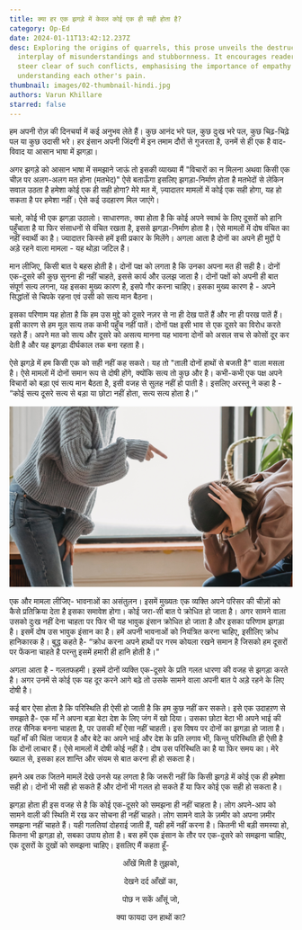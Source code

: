 ```yaml
---
title: क्या हर एक झगड़े में केवल कोई एक ही सही होता है?
category: Op-Ed
date: 2024-01-11T13:42:12.237Z
desc: Exploring the origins of quarrels, this prose unveils the destructive
  interplay of misunderstandings and stubbornness. It encourages readers to
  steer clear of such conflicts, emphasising the importance of empathy and
  understanding each other's pain.
thumbnail: images/02-thumbnail-hindi.jpg
authors: Varun Khillare
starred: false
---
```

हम अपनी रोज़ की दिनचर्या में कई अनुभव लेते हैं। कुछ आनंद भरे पल, कुछ दुःख भरे पल, कुछ चिढ़-चिढ़े पल या कुछ उदासी भरे। हर इंसान अपनी जिंदगी में इन तमाम दौरों से गुजरता है, उनमें से ही एक है वाद-विवाद या आसान भाषा में झगड़ा।

अगर झगड़े को आसान भाषा में समझाने जाऊं तो इसकी व्याख्या मैं "विचारों का न मिलना अथवा किसी एक चीज़ पर अलग-अलग मत होना (मतभेद)" ऐसे बताऊँगा इसलिए झगड़ा-निर्माण होता है मतभेदों से लेकिन सवाल उठता है हमेशा कोई एक ही सही होगा? मेरे मत में, ज़्यादातर मामलों में कोई एक सही होगा, यह हो सकता है पर हमेशा नहीं। ऐसे कई उदहारण मिल जाएंगे।

चलो, कोई भी एक झगड़ा उठालो। साधारणतः, क्या होता है कि कोई अपने स्वार्थ के लिए दूसरों को हानि पहुँचाता है या फिर संसाधनों से वंचित रखता है,  इससे झगड़ा-निर्माण होता है। ऐसे मामलों में दोष वंचित का नहीं स्वार्थी का है। ज्यादातर किस्से हमें इसी प्रकार के मिलेंगे। अगला आता है दोनों का अपने ही मुद्दों पे अड़े रहने वाला मामला - यह थोड़ा जटिल है।

मान लीजिए, किसी बात पे बहस होती है। दोनों पक्ष को लगता है कि उनका अपना मत ही सही है। दोनों एक-दूसरे की कुछ सुनना ही नहीं चाहते, इससे कार्य और उलझ जाता है। दोनों पक्षों को अपनी ही बात संपूर्ण सत्य लगना, यह इसका मुख्य कारण है, इसपे गौर करना चाहिए। इसका मुख्य कारण है - अपने सिद्धांतों से चिपके रहना एवं उसी को सत्य मान बैठना।

इसका परिणाम यह होता है कि हम उस मुद्दे को दूसरे नज़र से ना ही देख पातें हैं और ना ही परख पातें हैं। इसी कारण से हम मूल सत्य तक कभी पहुँच नहीं पातें। दोनों पक्ष इसी भाव से एक दूसरे का विरोध करते रहते  हैं। अपने मत को सत्य और दूसरे को असत्य मानना यह भावना दोनों को असल सच से कोसों दूर कर देती है और यह झगड़ा दीर्घकाल तक बना रहता है।

ऐसे झगड़े में हम किसी एक को सही नहीं कह सकते। यह तो "ताली दोनों हाथों से बजती है" वाला मसला है। ऐसे मामलों में दोनों समान रूप से दोषी होंगे, क्योंकि सत्य तो कुछ और है। कभी-कभी एक पक्ष अपने विचारों को बड़ा एवं सत्य मान बैठता है,  इसी वजह से सुलह नहीं हो पाती है। इसलिए अरस्तू ने कहा है - “कोई सत्य दूसरे सत्य से बड़ा या छोटा नहीं होता, सत्य सत्य होता है।”

![](images/02-image-hindi.jpg)

एक और मामला लीजिए- भावनाओं का असंतुलन। इसमें मुख्यतः एक व्यक्ति अपने परिसर की चीज़ों को कैसे प्रतिक्रिया देता है इसका समावेश होगा। कोई जरा-सी बात पे क्रोधित हो जाता है। अगर सामने वाला उसको दुःख नहीं देना चाहता पर फिर भी यह भावुक इंसान क्रोधित हो जाता है और इसका परिणाम झगड़ा है। इसमें दोष उस भावुक इंसान का है। हमें अपनी भावनाओं को नियंत्रित करना चाहिए, इसीलिए क्रोध हानिकारक है। बुद्ध कहते है- “क्रोध करना अपने हाथों पर गरम कोयला रखने समान है जिसको हम दूसरों पर फेंकना चाहते है परन्तु इसमें हमारी ही हानि होती है।”

अगला आता है - गलतफहमी। इसमें दोनों व्यक्ति एक-दूसरे के प्रति गलत धारणा की वजह से झगड़ा करते है। अगर उनमें से कोई एक यह दूर करने आगे बढ़े तो उसके सामने वाला अपनी बात पे अड़े रहने के लिए दोषी है।

कई बार ऐसा होता है कि परिस्थिति ही ऐसी हो जाती है कि हम कुछ नहीं कर सकते। इसे एक उदाहऱण से समझते है- एक माँ ने अपना बड़ा बेटा देश के लिए जंग में खो दिया। उसका छोटा बेटा भी अपने भाई की तरह सैनिक बनना चाहता है, पर उसकी माँ ऐसा नहीं चाहती। इस विषय पर दोनों का झगड़ा हो जाता है। यहाँ माँ की चिंता जायज़ है और बेटे का अपने भाई और देश के प्रति लगाव भी, किन्तु परिस्थिति ही ऐसी है कि दोनों लाचार हैं। ऐसे मामलों में दोषी कोई नहीं है। दोष उस परिस्थिति का है या फिर समय का। मेरे ख्याल से, इसका हल शान्ति और संयम से बात करना ही हो सकता है।

हमने अब तक जितने मामलें देखे उनसे यह लगता है कि जरूरी नहीं कि किसी झगड़े में कोई एक ही हमेशा सही हो। दोनों भी सही हो सकते हैं और दोनों भी गलत हो सकते हैं या फिर कोई एक सही हो सकता है।

झगड़ा होता ही इस वजह से है कि कोई एक-दूसरे को समझना ही नहीं चाहता है। लोग अपने-आप को सामने वाली की स्थिति में रख कर सोचना ही नहीं चाहते। लोग सामने वाले के ज़मीर को अपना ज़मीर समझना नहीं चाहते हैं। यही गलतियां दोहराई जाती हैं, यही हमें नहीं करना है। कितनी भी बड़ी समस्या हो, कितना भी झगड़ा हो, सबका उपाय होता है। बस हमें एक इंसान के तौर पर एक-दूसरे को समझना चाहिए, एक दूसरों के दुखों को समझना चाहिए। इसलिए मैं कहता हूँ-

<center> आँखें मिली है तुझको,

देखने दर्द आँखों का,

पोछ न सकें आँसूं जो,

क्या फायदा उन हाथों का?</center>